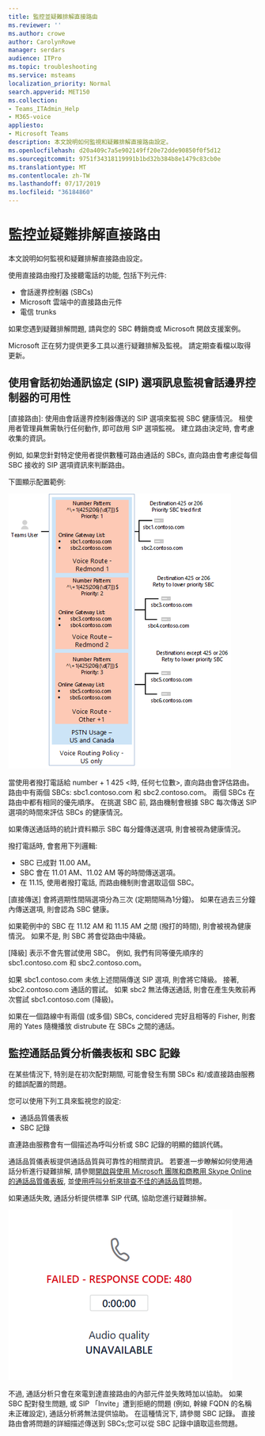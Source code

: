 ```yaml
---
title: 監控並疑難排解直接路由
ms.reviewer: ''
ms.author: crowe
author: CarolynRowe
manager: serdars
audience: ITPro
ms.topic: troubleshooting
ms.service: msteams
localization_priority: Normal
search.appverid: MET150
ms.collection:
- Teams_ITAdmin_Help
- M365-voice
appliesto:
- Microsoft Teams
description: 本文說明如何監視和疑難排解直接路由設定。
ms.openlocfilehash: d20a409c7a5e902149ff20e72dde90850f0f5d12
ms.sourcegitcommit: 9751f34318119991b1bd32b384b8e1479c83cb0e
ms.translationtype: MT
ms.contentlocale: zh-TW
ms.lasthandoff: 07/17/2019
ms.locfileid: "36184860"
---
```

# <a name="monitor-and-troubleshoot-direct-routing"></a>監控並疑難排解直接路由

本文說明如何監視和疑難排解直接路由設定。 

使用直接路由撥打及接聽電話的功能, 包括下列元件: 

- 會話邊界控制器 (SBCs) 
- Microsoft 雲端中的直接路由元件 
- 電信 trunks 

如果您遇到疑難排解問題, 請與您的 SBC 轉銷商或 Microsoft 開啟支援案例。 

Microsoft 正在努力提供更多工具以進行疑難排解及監視。 請定期查看檔以取得更新。 

## <a name="monitoring-availability-of-session-border-controllers-using-session-initiation-protocol-sip-options-messages"></a>使用會話初始通訊協定 (SIP) 選項訊息監視會話邊界控制器的可用性

[直接路由]: 使用由會話邊界控制器傳送的 SIP 選項來監視 SBC 健康情況。 租使用者管理員無需執行任何動作, 即可啟用 SIP 選項監視。 建立路由決定時, 會考慮收集的資訊。 

例如, 如果您針對特定使用者提供數種可路由通話的 SBCs, 直向路由會考慮從每個 SBC 接收的 SIP 選項資訊來判斷路由。 

下圖顯示配置範例: 

![SIP 選項配置範例](media/sip-options-config-example.png)

當使用者撥打電話給 number + 1 425 \<時, 任何七位數>, 直向路由會評估路由。 路由中有兩個 SBCs: sbc1.contoso.com 和 sbc2.contoso.com。 兩個 SBCs 在路由中都有相同的優先順序。 在挑選 SBC 前, 路由機制會根據 SBC 每次傳送 SIP 選項的時間來評估 SBCs 的健康情況。 

如果傳送通話時的統計資料顯示 SBC 每分鐘傳送選項, 則會被視為健康情況。  

撥打電話時, 會套用下列邏輯:

- SBC 已成對 11.00 AM。  
- SBC 會在 11.01 AM、11.02 AM 等的時間傳送選項。  
- 在 11.15, 使用者撥打電話, 而路由機制則會選取這個 SBC。 

[直接傳送] 會將週期性間隔選項分為三次 (定期間隔為1分鐘)。 如果在過去三分鐘內傳送選項, 則會認為 SBC 健康。

如果範例中的 SBC 在 11.12 AM 和 11.15 AM 之間 (撥打的時間), 則會被視為健康情況。 如果不是, 則 SBC 將會從路由中降級。 

[降級] 表示不會先嘗試使用 SBC。 例如, 我們有同等優先順序的 sbc1.contoso.com 和 sbc2.contoso.com。  

如果 sbc1.contoso.com 未依上述間隔傳送 SIP 選項, 則會將它降級。 接著, sbc2.contoso.com 通話的嘗試。 如果 sbc2 無法傳送通話, 則會在產生失敗前再次嘗試 sbc1.contoso.com (降級)。 

如果在一個路線中有兩個 (或多個) SBCs, concidered 完好且相等的 Fisher, 則套用的 Yates 隨機播放 distrubute 在 SBCs 之間的通話。

## <a name="monitor-call-quality-analytics-dashboard-and-sbc-logs"></a>監控通話品質分析儀表板和 SBC 記錄 
 
在某些情況下, 特別是在初次配對期間, 可能會發生有關 SBCs 和/或直接路由服務的錯誤配置的問題。 

您可以使用下列工具來監視您的設定:  
 
- 通話品質儀表板 
- SBC 記錄 

直連路由服務會有一個描述為呼叫分析或 SBC 記錄的明顯的錯誤代碼。 

通話品質儀表板提供通話品質與可靠性的相關資訊。 若要進一步瞭解如何使用通話分析進行疑難排解, 請參閱[開啟與使用 Microsoft 團隊和商務用 Skype Online 的通話品質儀表板](https://docs.microsoft.com/SkypeForBusiness/using-call-quality-in-your-organization/turning-on-and-using-call-quality-dashboard), 並[使用呼叫分析來排查不佳的通話品質](https://docs.microsoft.com/SkypeForBusiness/using-call-quality-in-your-organization/use-call-analytics-to-troubleshoot-poor-call-quality)問題。 

如果通話失敗, 通話分析提供標準 SIP 代碼, 協助您進行疑難排解。 

![通話失敗的 SIP 代碼範例](media/failed-response-code.png)

不過, 通話分析只會在來電到達直接路由的內部元件並失敗時加以協助。 如果 SBC 配對發生問題, 或 SIP 「Invite」遭到拒絕的問題 (例如, 幹線 FQDN 的名稱未正確設定), 通話分析將無法提供協助。 在這種情況下, 請參閱 SBC 記錄。 直接路由會將問題的詳細描述傳送到 SBCs;您可以從 SBC 記錄中讀取這些問題。 
